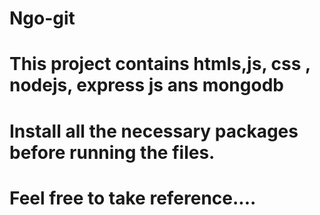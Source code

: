 # Ngo-git
# This project contains htmls,js, css , nodejs, express js ans mongodb
# Install all the necessary  packages before running the files.
# Feel free to take reference....
